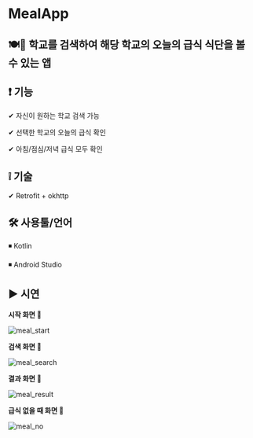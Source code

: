 # MealApp
 

<h2>🍽🏫 학교를 검색하여 해당 학교의 오늘의 급식 식단을 볼 수 있는 앱</h2>
  
  <h2>❗ 기능</h2>
   
  ✔ 자신이 원하는 학교 검색 가능
  
  ✔ 선택한 학교의 오늘의 급식 확인
  
  ✔ 아침/점심/저녁 급식 모두 확인
  
   
  <h2>❕ 기술</h2>
  
  ✔ Retrofit + okhttp
  

  <h2>🛠 사용툴/언어</h2>

  ◾ Kotlin

  ◾ Android Studio
 
  
  <h2>▶ 시연</h2>
 
 <b>시작 화면 🔻</b>
 
![meal_start](https://user-images.githubusercontent.com/52942503/98329092-bd3cc300-203a-11eb-9736-99bf5c1c1383.PNG)

<b>검색 화면 🔻</b>

![meal_search](https://user-images.githubusercontent.com/52942503/98329102-c0d04a00-203a-11eb-84f4-babc94a5a539.PNG)

<b>결과 화면 🔻</b>

![meal_result](https://user-images.githubusercontent.com/52942503/98329109-c3cb3a80-203a-11eb-8791-59be4ea44da4.PNG)

<b>급식 없을 때 화면 🔻</b>

![meal_no](https://user-images.githubusercontent.com/52942503/98329113-c6c62b00-203a-11eb-8e94-a7b297909782.PNG)
